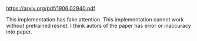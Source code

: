 https://arxiv.org/pdf/1906.02940.pdf

This implementation has fake attention. This implementation cannot work without pretrained resnet. I think autors of the paper has error or inaccuracy into paper.
